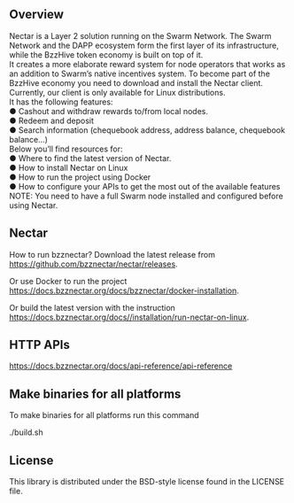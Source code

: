 ## Overview
Nectar is a Layer 2 solution running on the Swarm Network. The Swarm Network and the DAPP ecosystem form the first layer of its infrastructure,  while the BzzHive token economy is built on top of it.  
It creates a more elaborate reward system for node operators that works as an addition to Swarm’s native incentives system. To become part of the BzzHive economy you need to download and install the Nectar client. Currently, our client is only available for Linux distributions.  
It has the following features:  
●	Cashout and withdraw rewards to/from local nodes.  
●	Redeem and deposit  
●	Search information (chequebook address, address balance, chequebook balance...)    
Below you’ll find resources for:  
●	Where to find the latest version of Nectar.  
●	How to install  Nectar on Linux   
●	How to run the project using Docker  
●	How to configure your APIs to get the most out of the available features  
NOTE: You need to have a full Swarm node installed and configured before using Nectar. 

## Nectar
How to run bzznectar?
Download the latest release from https://github.com/bzznectar/nectar/releases.

Or use Docker to run the project https://docs.bzznectar.org/docs/bzznectar/docker-installation.

Or build the latest version with the instruction https://docs.bzznectar.org/docs//installation/run-nectar-on-linux.


## HTTP APIs
https://docs.bzznectar.org/docs/api-reference/api-reference

## Make binaries for all platforms
To make binaries for all platforms run this command

./build.sh

## License
This library is distributed under the BSD-style license found in the LICENSE file.
